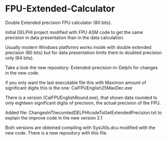 # FPU-Extended-Calculator
Double Extended precision FPU calculator (80 bits).

Initial DELPHI project modified with FPU ASM code to get the same precision in data presentation than in the data calculation.

Usually modern Windows platforms works inside with double extended precision (80 bits) but for data presentation limits them to doubled precision only (64 bits). 

Take a look the new repository: Extended-precision-in-Delphi for changes in the new code.

if you only want the last executable file this with Maximon amount of significant digits this is the one: CalFPUEnglish25MaxDec.exe

There is a version (CalFPUEnglishRound.exe), that shown data rounded to only eighteen significant digits of precision, the actual precision of the FPU.

Added file: ChangesInThecomledDELPHIcodeToGetExtendedPrecision.txt to explain the improve code in the new version 2.1

Both versions are obteined compiling with SysUtils.dcu modified with the new code. There is a new repository with this file. 
